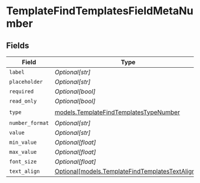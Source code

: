 # TemplateFindTemplatesFieldMetaNumber


## Fields

| Field                                                                                            | Type                                                                                             | Required                                                                                         | Description                                                                                      |
| ------------------------------------------------------------------------------------------------ | ------------------------------------------------------------------------------------------------ | ------------------------------------------------------------------------------------------------ | ------------------------------------------------------------------------------------------------ |
| `label`                                                                                          | *Optional[str]*                                                                                  | :heavy_minus_sign:                                                                               | N/A                                                                                              |
| `placeholder`                                                                                    | *Optional[str]*                                                                                  | :heavy_minus_sign:                                                                               | N/A                                                                                              |
| `required`                                                                                       | *Optional[bool]*                                                                                 | :heavy_minus_sign:                                                                               | N/A                                                                                              |
| `read_only`                                                                                      | *Optional[bool]*                                                                                 | :heavy_minus_sign:                                                                               | N/A                                                                                              |
| `type`                                                                                           | [models.TemplateFindTemplatesTypeNumber](../models/templatefindtemplatestypenumber.md)           | :heavy_check_mark:                                                                               | N/A                                                                                              |
| `number_format`                                                                                  | *Optional[str]*                                                                                  | :heavy_minus_sign:                                                                               | N/A                                                                                              |
| `value`                                                                                          | *Optional[str]*                                                                                  | :heavy_minus_sign:                                                                               | N/A                                                                                              |
| `min_value`                                                                                      | *Optional[float]*                                                                                | :heavy_minus_sign:                                                                               | N/A                                                                                              |
| `max_value`                                                                                      | *Optional[float]*                                                                                | :heavy_minus_sign:                                                                               | N/A                                                                                              |
| `font_size`                                                                                      | *Optional[float]*                                                                                | :heavy_minus_sign:                                                                               | N/A                                                                                              |
| `text_align`                                                                                     | [Optional[models.TemplateFindTemplatesTextAlign6]](../models/templatefindtemplatestextalign6.md) | :heavy_minus_sign:                                                                               | N/A                                                                                              |